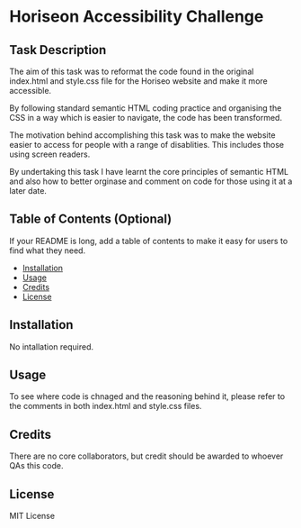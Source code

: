 # Horiseon Accessibility Challenge

## Task Description

The aim of this task was to reformat the code found in the original index.html and style.css file for the Horiseo website and make it more accessible.

By following standard semantic HTML coding practice and organising the CSS in a way which is easier to navigate, the code has been transformed. 

The motivation behind accomplishing this task was to make the website easier to access for people with a range of disablities. This includes those using screen readers.

By undertaking this task I have learnt the core principles of semantic HTML and also how to better orginase and comment on code for those using it at a later date.

## Table of Contents (Optional)

If your README is long, add a table of contents to make it easy for users to find what they need.

- [Installation](#installation)
- [Usage](#usage)
- [Credits](#credits)
- [License](#license)

## Installation
No intallation required.

## Usage
To see where code is chnaged and the reasoning behind it, please refer to the comments in both index.html and style.css files.

## Credits
There are no core collaborators, but credit should be awarded to whoever QAs this code.

## License
MIT License



